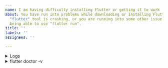 ```yaml
---
name: I am having difficulty installing Flutter or getting it to work
about: You have run into problems while downloading or installing Flutter, or the
  "flutter" tool is crashing, or you are running into some other issue before even
  being able to use "flutter run".
title: ''
labels: ''
assignees: ''

---
```


<!-- Thank you for using Flutter!

     If you are looking for support, please check out our documentation
     or consider asking a question on Stack Overflow:
      * https://flutter.dev/
      * https://api.flutter.dev/
      * https://stackoverflow.com/questions/tagged/flutter?sort=frequent

     Issues directly asking for support will be closed.

     If you have found a bug or if our documentation doesn't have an answer
     to what you're looking for, then fill out the template below. Please read
     our guide to filing a bug first: https://flutter.dev/docs/resources/bug-reports
-->


<!--
     Please describe in detail the problem you are running into.

     If you have concrete steps to reproduce the problem, list them:

        1. ...
        2. ...
        3. ...
-->



<details>
<summary>Logs</summary>

<!--
     Include the full logs of the commands you are running between the lines
     with the backticks below. If you are running any "flutter" commands,
     please include the output of running them with "-v"; for example,
     the output of running "flutter -v create foo".
-->

```
```

</details>


<details>
<summary>flutter doctor -v</summary>

<!-- If possible, paste the output of running `flutter doctor -v` here. -->

```
```

</details>
